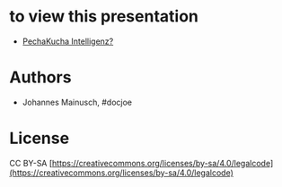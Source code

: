 # to view this presentation
- [PechaKucha Intelligenz?](https://gitpitch.com/ahojsenn/Pechakucha/master?p=p-p-Intelligenz)

# Authors
- Johannes Mainusch, #docjoe

# License
CC BY-SA
[https://creativecommons.org/licenses/by-sa/4.0/legalcode](https://creativecommons.org/licenses/by-sa/4.0/legalcode)
